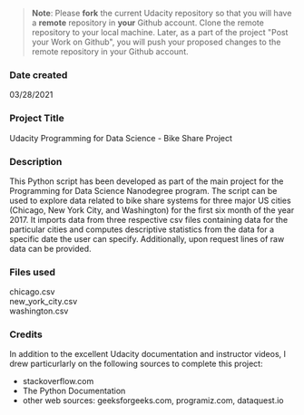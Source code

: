 >**Note**: Please **fork** the current Udacity repository so that you will have a **remote** repository in **your** Github account. Clone the remote repository to your local machine. Later, as a part of the project "Post your Work on Github", you will push your proposed changes to the remote repository in your Github account.

### Date created
03/28/2021

### Project Title
Udacity Programming for Data Science - Bike Share Project

### Description
This Python script has been developed as part of the main project for the Programming for Data Science Nanodegree program. The script can be used to explore data related to bike share systems for three major US cities (Chicago, New York City, and Washington) for the first six month of the year 2017. It imports data from three respective csv files containing data for the particular cities and computes descriptive statistics from the data for a specific date the user can specify. Additionally, upon request lines of raw data can be provided.

### Files used
chicago.csv  
new_york_city.csv  
washington.csv

### Credits
In addition to the excellent Udacity documentation and instructor videos, I drew particurlarly on the following sources to complete this project:
- stackoverflow.com
- The Python Documentation
- other web sources: geeksforgeeks.com, programiz.com, dataquest.io

